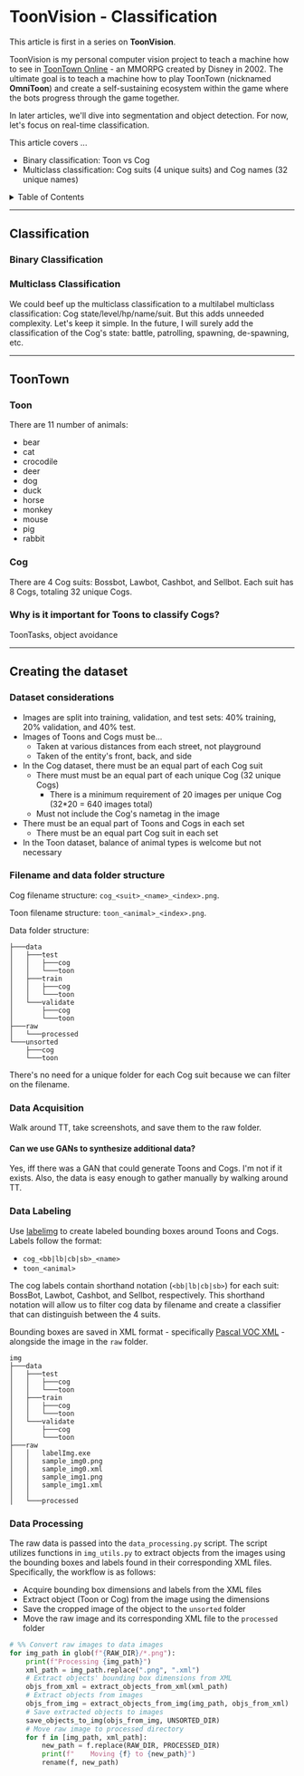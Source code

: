 # ToonVision - Classification

This article is first in a series on **ToonVision**.

ToonVision is my personal computer vision project to teach a machine how to see in [ToonTown Online](https://en.wikipedia.org/wiki/Toontown_Online) - an MMORPG created by Disney in 2002.
The ultimate goal is to teach a machine how to play ToonTown (nicknamed **OmniToon**) and create a self-sustaining ecosystem within the game where the bots progress through the game together.

In later articles, we'll dive into segmentation and object detection.
For now, let's focus on real-time classification.

This article covers ...

- Binary classification: Toon vs Cog
- Multiclass classification: Cog suits (4 unique suits) and Cog names (32 unique names)


<details>
    <summary>Table of Contents</summary>

- [ToonVision - Classification](#toonvision---classification)
    - [Classification](#classification)
        - [Binary Classification](#binary-classification)
        - [Multiclass Classification](#multiclass-classification)
    - [ToonTown](#toontown)
        - [Toon](#toon)
        - [Cog](#cog)
        - [Why is it important for Toons to classify Cogs?](#why-is-it-important-for-toons-to-classify-cogs)
    - [Creating the dataset](#creating-the-dataset)
        - [Dataset considerations](#dataset-considerations)
        - [Filename and data folder structure](#filename-and-data-folder-structure)
        - [Data Acquisition](#data-acquisition)
            - [Can we use GANs to synthesize additional data?](#can-we-use-gans-to-synthesize-additional-data)
        - [Data Labeling](#data-labeling)
        - [Data Processing](#data-processing)

</details>

---
## Classification

### Binary Classification

### Multiclass Classification

We could beef up the multiclass classification to a multilabel multiclass classification: Cog state/level/hp/name/suit.
But this adds unneeded complexity.
Let's keep it simple.
In the future, I will surely add the classification of the Cog's state: battle, patrolling, spawning, de-spawning, etc.

---
## ToonTown

### Toon

There are 11 number of animals:

- bear
- cat
- crocodile
- deer
- dog
- duck
- horse
- monkey
- mouse
- pig
- rabbit

### Cog

There are 4 Cog suits: Bossbot, Lawbot, Cashbot, and Sellbot.
Each suit has 8 Cogs, totaling 32 unique Cogs.

### Why is it important for Toons to classify Cogs?

ToonTasks, object avoidance

---
## Creating the dataset

### Dataset considerations

- Images are split into training, validation, and test sets: 40% training, 20% validation, and 40% test.
- Images of Toons and Cogs must be...
    - Taken at various distances from each street, not playground
    - Taken of the entity's front, back, and side
- In the Cog dataset, there must be an equal part of each Cog suit
    - There must must be an equal part of each unique Cog (32 unique Cogs)
        - There is a minimum requirement of 20 images per unique Cog (32*20 = 640 images total)
    - Must not include the Cog's nametag in the image
- There must be an equal part of Toons and Cogs in each set
    - There must be an equal part Cog suit in each set
- In the Toon dataset, balance of animal types is welcome but not necessary

### Filename and data folder structure

Cog filename structure: `cog_<suit>_<name>_<index>.png`.

Toon filename structure: `toon_<animal>_<index>.png`.

Data folder structure:
```
├───data
│   ├───test
│   │   ├───cog
│   │   └───toon
│   ├───train
│   │   ├───cog
│   │   └───toon
│   └───validate
│       ├───cog
│       └───toon
├───raw
│   └───processed
└───unsorted
    ├───cog
    └───toon
```

There's no need for a unique folder for each Cog suit because we can filter on the filename.

### Data Acquisition

Walk around TT, take screenshots, and save them to the raw folder.

#### Can we use GANs to synthesize additional data?

Yes, iff there was a GAN that could generate Toons and Cogs.
I'm not if it exists.
Also, the data is easy enough to gather manually by walking around TT.

### Data Labeling

Use [labelimg](https://github.com/tzutalin/labelImg) to create labeled bounding boxes around Toons and Cogs.
Labels follow the format:

- `cog_<bb|lb|cb|sb>_<name>`
- `toon_<animal>`

The cog labels contain shorthand notation (`<bb|lb|cb|sb>`) for each suit: BossBot, Lawbot, Cashbot, and Sellbot, respectively.
This shorthand notation will allow us to filter cog data by filename and create a classifier that can distinguish between the 4 suits.

Bounding boxes are saved in XML format - specifically [Pascal VOC XML](https://mlhive.com/2022/02/read-and-write-pascal-voc-xml-annotations-in-python) - alongside the image in the `raw` folder.

```
img
├───data
│   ├───test
│   │   ├───cog
│   │   └───toon
│   ├───train
│   │   ├───cog
│   │   └───toon
│   └───validate
│       ├───cog
│       └───toon
├───raw
│   │   labelImg.exe
│   │   sample_img0.png
│   │   sample_img0.xml
│   │   sample_img1.png
│   │   sample_img1.xml
│   │
│   └───processed
```

### Data Processing

The raw data is passed into the `data_processing.py` script.
The script utilizes functions in `img_utils.py` to extract objects from the images using the bounding boxes and labels found in their corresponding XML files.
Specifically, the workflow is as follows:

- Acquire bounding box dimensions and labels from the XML files
- Extract object (Toon or Cog) from the image using the dimensions
- Save the cropped image of the object to the `unsorted` folder
- Move the raw image and its corresponding XML file to the `processed` folder

```python
# %% Convert raw images to data images
for img_path in glob(f"{RAW_DIR}/*.png"):
    print(f"Processing {img_path}")
    xml_path = img_path.replace(".png", ".xml")
    # Extract objects' bounding box dimensions from XML
    objs_from_xml = extract_objects_from_xml(xml_path)
    # Extract objects from images
    objs_from_img = extract_objects_from_img(img_path, objs_from_xml)
    # Save extracted objects to images
    save_objects_to_img(objs_from_img, UNSORTED_DIR)
    # Move raw image to processed directory
    for f in [img_path, xml_path]:
        new_path = f.replace(RAW_DIR, PROCESSED_DIR)
        print(f"    Moving {f} to {new_path}")
        rename(f, new_path)
```